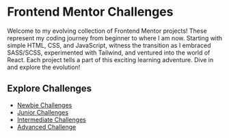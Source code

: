 # Frontend Mentor Challenges

Welcome to my evolving collection of Frontend Mentor projects! These represent my coding journey from beginner to where I am now. Starting with simple HTML, CSS, and JavaScript, witness the transition as I embraced SASS/SCSS, experimented with Tailwind, and ventured into the world of React. Each project tells a part of this exciting learning adventure. Dive in and explore the evolution!

## Explore Challenges

- [Newbie Challenges](./newbie/NEWBIE.md)
- [Junior Challenges](./junior/JUNIOR.md)
- [Intermediate Challenges](./intermediate/INTERMEDIATE.md)
- [Advanced Challenge](./advanced/ADVANCED.md)
